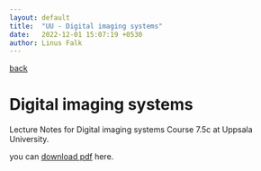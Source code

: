```yaml
---
layout: default
title:  "UU - Digital imaging systems"
date:   2022-12-01 15:07:19 +0530
author: Linus Falk
---
```


[back](https://falk0.github.io/)

# Digital imaging systems 
Lecture Notes for Digital imaging systems Course 7.5c at Uppsala University.

you can [download pdf](https://Falk0.github.io/notes/digital_imaging_systems.pdf) here.



<object data="{{ site.url }}{{ https://Falk0.github.io }}/notes/digital_imaging_systems.pdf" width="1000" height="1000" type="application/pdf"></object>